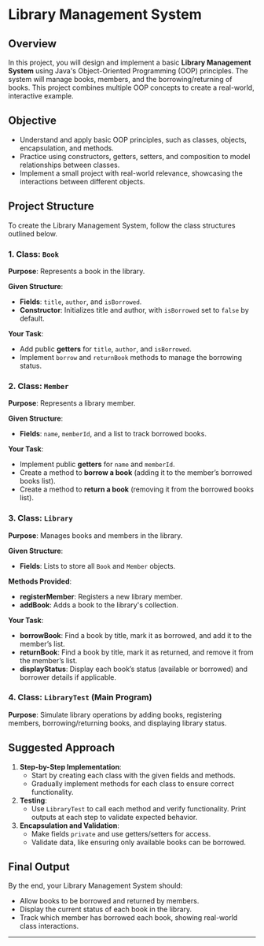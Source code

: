 
# Library Management System

## Overview
In this project, you will design and implement a basic **Library Management System** using Java's Object-Oriented Programming (OOP) principles. 
The system will manage books, members, and the borrowing/returning of books. 
This project combines multiple OOP concepts to create a real-world, interactive example.

## Objective
- Understand and apply basic OOP principles, such as classes, objects, encapsulation, and methods.
- Practice using constructors, getters, setters, and composition to model relationships between classes.
- Implement a small project with real-world relevance, showcasing the interactions between different objects.

## Project Structure
To create the Library Management System, follow the class structures outlined below. 


### 1. Class: `Book`
**Purpose**: Represents a book in the library.

**Given Structure**:
- **Fields**: `title`, `author`, and `isBorrowed`.
- **Constructor**: Initializes title and author, with `isBorrowed` set to `false` by default.

**Your Task**:
- Add public **getters** for `title`, `author`, and `isBorrowed`.
- Implement `borrow` and `returnBook` methods to manage the borrowing status.

### 2. Class: `Member`
**Purpose**: Represents a library member.

**Given Structure**:
- **Fields**: `name`, `memberId`, and a list to track borrowed books.

**Your Task**:
- Implement public **getters** for `name` and `memberId`.
- Create a method to **borrow a book** (adding it to the member’s borrowed books list).
- Create a method to **return a book** (removing it from the borrowed books list).

### 3. Class: `Library`
**Purpose**: Manages books and members in the library.

**Given Structure**:
- **Fields**: Lists to store all `Book` and `Member` objects.

**Methods Provided**:
- **registerMember**: Registers a new library member.
- **addBook**: Adds a book to the library's collection.

**Your Task**:
- **borrowBook**: Find a book by title, mark it as borrowed, and add it to the member’s list.
- **returnBook**: Find a book by title, mark it as returned, and remove it from the member’s list.
- **displayStatus**: Display each book’s status (available or borrowed) and borrower details if applicable.

### 4. Class: `LibraryTest` (Main Program)
**Purpose**: Simulate library operations by adding books, registering members, borrowing/returning books, and displaying library status.


## Suggested Approach
1. **Step-by-Step Implementation**:
   - Start by creating each class with the given fields and methods.
   - Gradually implement methods for each class to ensure correct functionality.
2. **Testing**:
   - Use `LibraryTest` to call each method and verify functionality. Print outputs at each step to validate expected behavior.
3. **Encapsulation and Validation**:
   - Make fields `private` and use getters/setters for access.
   - Validate data, like ensuring only available books can be borrowed.

## Final Output
By the end, your Library Management System should:
- Allow books to be borrowed and returned by members.
- Display the current status of each book in the library.
- Track which member has borrowed each book, showing real-world class interactions.

---


